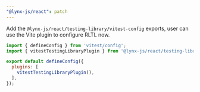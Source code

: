 ```yaml
---
"@lynx-js/react": patch
---
```


Add the `@lynx-js/react/testing-library/vitest-config` exports, user can use the Vite plugin to configure RLTL now.

```js
import { defineConfig } from 'vitest/config';
import { vitestTestingLibraryPlugin } from '@lynx-js/react/testing-library/plugins';

export default defineConfig({
  plugins: [
    vitestTestingLibraryPlugin(),
  ],
});
```
